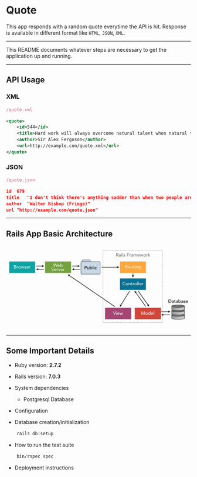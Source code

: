 # Quote

This app responds with a random quote everytime the API is hit.
Response is available in different format like `HTML`, `JSON`, `XML`.

---

This README documents whatever steps are necessary to get the
application up and running.

---

## API Usage
### XML
```ruby
/quote.xml
```

```xml
<quote>
    <id>544</id>
    <title>Hard work will always overcome natural talent when natural talent does not work hard enough</title>
    <author>Sir Alex Ferguson</author>
    <url>http://example.com/quote.xml</url>
</quote>
```
### JSON
```ruby
/quote.json
```

```json
id	679
title	"I don't think there's anything sadder than when two people are meant to be together and something intervenes."
author	"Walter Bishop (Fringe)"
url	"http://example.com/quote.json"
```

---

## Rails App Basic Architecture
  ![Rails App architecture](https://raw.githubusercontent.com/mdang/resources/master/ruby/rails/rails_architecture.png)

---

## Some Important Details

* Ruby version: **2.7.2**
* Rails version: **7.0.3**

* System dependencies
    - Postgresql Database

* Configuration

* Database creation/initialization

```bash
    rails db:setup
```

* How to run the test suite
```bash
    bin/rspec spec
```

* Deployment instructions
